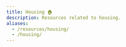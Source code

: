 ```yaml
---
title: Housing 🏠
description: Resources related to housing.
aliases:
  - /resources/housing/
  - /housing/
---
```

